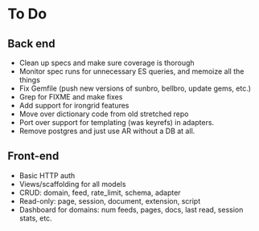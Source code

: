 # To Do

## Back end
 - Clean up specs and make sure coverage is thorough
 - Monitor spec runs for unnecessary ES queries, and memoize all the things
 - Fix Gemfile (push new versions of sunbro, bellbro, update gems, etc.)
 - Grep for FIXME and make fixes
 - Add support for irongrid features
 - Move over dictionary code from old stretched repo
 - Port over support for templating (was keyrefs) in adapters.
 - Remove postgres and just use AR without a DB at all.

## Front-end
 - Basic HTTP auth
 - Views/scaffolding for all models
  - CRUD: domain, feed, rate_limit, schema, adapter
  - Read-only: page, session, document, extension, script
 - Dashboard for domains: num feeds, pages, docs, last read, session stats, etc.
